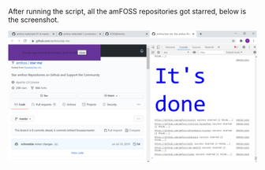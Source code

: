 After running the script, all the amFOSS repositories got starred, below is the screenshot.


![](screenshot.png)